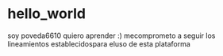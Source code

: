 # hello_world
soy poveda6610 quiero aprender :)
mecomprometo a seguir los lineamientos establecidospara eluso de esta plataforma
